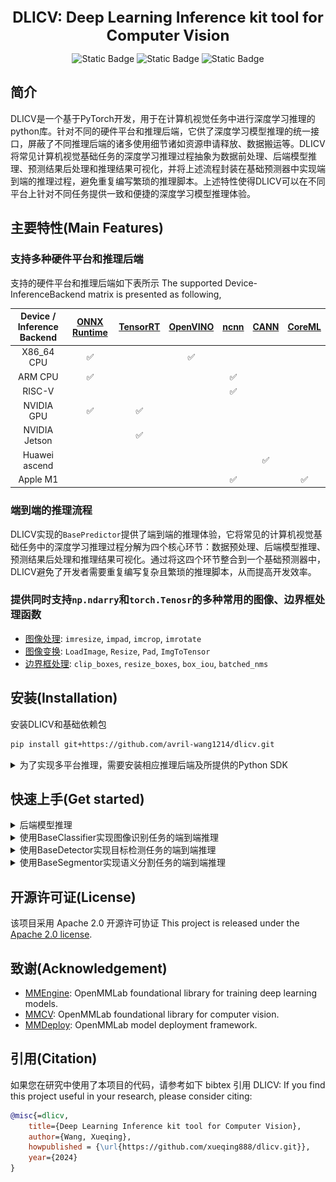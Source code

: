 <div align="center">
    <b><font size="5">DLICV: Deep Learning Inference kit tool for Computer Vision</font></b>
    
![Static Badge](https://img.shields.io/badge/LICENSE-Apach--2.0-brightgreen)
![Static Badge](https://img.shields.io/badge/python-3.7%2B-blue.svg)
![Static Badge](https://img.shields.io/badge/pytorch-1.8%2B-orange)

</div>



## 简介
DLICV是一个基于PyTorch开发，用于在计算机视觉任务中进行深度学习推理的python库。针对不同的硬件平台和推理后端，它供了深度学习模型推理的统一接口，屏蔽了不同推理后端的诸多使用细节诸如资源申请释放、数据搬运等。DLICV将常见计算机视觉基础任务的深度学习推理过程抽象为数据前处理、后端模型推理、预测结果后处理和推理结果可视化，并将上述流程封装在基础预测器中实现端到端的推理过程，避免重复编写繁琐的推理脚本。上述特性使得DLICV可以在不同平台上针对不同任务提供一致和便捷的深度学习模型推理体验。
## 主要特性(Main Features)
### 支持多种硬件平台和推理后端
支持的硬件平台和推理后端如下表所示
The supported Device-InferenceBackend matrix is presented as following,

| Device / <br> Inference Backend | [ONNX Runtime](https://github.com/microsoft/onnxruntime) | [TensorRT](https://github.com/NVIDIA/TensorRT) | [OpenVINO](https://github.com/openvinotoolkit/openvino) | [ncnn](https://github.com/Tencent/ncnn) | [CANN](https://www.hiascend.com/software/cann) | [CoreML](https://github.com/apple/coremltools) |
| :-----------------------------: | :------------------------------------------------------: | :--------------------------------------------: | :-----------------------------------------------------: | :-------------------------------------: | :--------------------------------------------: | :--------------------------------------------: |
|           X86_64 CPU            |                            ✅                             |                                                |                            ✅                            |                                         |                                                |                                                |
|             ARM CPU             |                            ✅                             |                                                |                                                         |                    ✅                    |                                                |                                                |
|             RISC-V              |                                                          |                                                |                                                         |                    ✅                    |                                                |                                                |
|           NVIDIA GPU            |                            ✅                             |                       ✅                        |                                                         |                                         |                                                |                                                |
|          NVIDIA Jetson          |                                                          |                       ✅                        |                                                         |                                         |                                                |                                                |
|          Huawei ascend          |                                                          |                                                |                                                         |                                         |                       ✅                        |                                                |
|            Apple M1             |                                                          |                                                |                                                         |                    ✅                    |                                                |                       ✅                        |


### 端到端的推理流程
DLICV实现的`BasePredictor`提供了端到端的推理体验，它将常见的计算机视觉基础任务中的深度学习推理过程分解为四个核心环节：数据预处理、后端模型推理、预测结果后处理和推理结果可视化。通过将这四个环节整合到一个基础预测器中，DLICV避免了开发者需要重复编写复杂且繁琐的推理脚本，从而提高开发效率。
### 提供同时支持`np.ndarry`和`torch.Tenosr`的多种常用的图像、边界框处理函数
- [图像处理](): `imresize`, `impad`, `imcrop`, `imrotate`
- [图像变换](): `LoadImage`, `Resize`, `Pad`, `ImgToTensor`
- [边界框处理](): `clip_boxes`, `resize_boxes`, `box_iou`, `batched_nms`

## 安装(Installation)
安装DLICV和基础依赖包
```bash
pip install git+https://github.com/avril-wang1214/dlicv.git
```
<details>
<summary>为了实现多平台推理，需要安装相应推理后端及所提供的Python SDK</summary>

|    名称     | 安装说明                                                     |
| :---------: | :----------------------------------------------------------- |
| ONNXRuntime | [ONNX Runtime官方文档](https://onnxruntime.ai/docs/get-started/with-python.html#install-onnx-runtime)中提供了GPU和CPU两个版本的Python包安装方式。在任何一个环境中，一次只能安装其中一个包。<br />如果你的平台上有支持CUDA的GPU硬件，推荐GPU版本的安装包，它同时包含了绝大部分CPU版本的功能<br /><pre> `pip install onnxruntime-gpu`</pre>如果要在ARM CPU或者macOS上运行，请安装CPU版本的Python包<br /><pre>`pip install onnxruntime`</pre> |
|  TensorRT   | 首先确认你的平台上安装有合适的CUDA 版本的GPU驱动，可以通过`nivdia-smi`指令查看。<br />然后可以通过安装[TensorRT官方](https://github.com/NVIDIA/TensorRT?tab=readme-ov-file#prebuilt-tensorrt-python-package)提供的预编译Python包来安装TensorRT<br /><pre>`pip install tensorrt`</pre> |
|  OpenVINO   | 安装 [OpenVINO](https://docs.openvino.ai/2021.4/get_started.html)<br /><pre>`pip install openvino-dev`</pre> |
|    ncnn     | 1. 请参考 ncnn的 <a href="https://github.com/Tencent/ncnn/wiki/how-to-build">wiki</a> 编译 ncnn。编译时，请打开<code>-DNCNN_PYTHON=ON</code><br/>2. 将 ncnn 的根目录写入环境变量<br/><pre>`cd ncnn`<br />`export NCNN_DIR=$(pwd)`</pre>3. 安装 pyncnn<br><pre>`cd ${NCNN_DIR}/python`<br/>`pip install -e .`</pre> |
|   Ascend    | 1. 按照[官方指引](https://www.hiascend.com/document/detail/zh/CANNCommunityEdition/60RC1alpha02/softwareinstall/instg/atlasdeploy_03_0002.html)安装 CANN 工具集.<br/>2. 配置环境<br/>   <pre>`export ASCEND_TOOLKIT_HOME="/usr/local/Ascend/ascend-toolkit/latest"`</pre> |

</details>

## 快速上手(Get started)

<details>
<summary>后端模型推理</summary>

DLICV实现的`BackendModel`支持多种推理后端模型的推理。使用起来也非常简单，传入相应的后端模型文件、设备类型（可选）等参数构建一个可调用**后端模型**对象。传入`torch.Tensor`数据就可进行推理，获取推理结果。

```python
import dlicv
import torch
from dlicv import BackendModel

X = torch.randn(1, 3, 224, 224)

onnx_file = '/path/to/onnx_model.onnx'
onnx_model = BackendModel(onnx_file)
onnx_preds = onnx_model(X, force_cast=True)

trt_file = '/path/to/tensorrt_model.trt'
trt_model = BackendModel(trt_file)
trt_pred = trt_model(X, force_cast=True)
```

</details>

<details>
<summary>使用BaseClassifier实现图像识别任务的端到端推理</summary>

以[Resnet18](https://pytorch.org/vision/stable/models/resnet.html#resnet)的推理为例介绍`BaseClassifier`的使用

```python
import urllib.request

import dlicv
import torch
from dlicv import BaseClassifier
from dlicv.transform import *
from torchvision.models.resnet import resnet18, ResNet18_Weights

# Download an example image from the pytorch website
url, filename = ("https://github.com/pytorch/hub/raw/master/images/dog.jpg", "dog.jpg")
urllib.request.urlretrieve(url, filename)

# Build resnet18 with ImageNet 1k pretrained weights from torchvison.
model = resnet18(weights=ResNet18_Weights.IMAGENET1K_V1)
model.eval().cuda()

# Build data pipeline for image preprocessing with `dlicv.transforms`
MEAN = [123.675, 116.28, 103.53]
STD = [58.395, 57.12, 57.375]
data_pipeline = Compose([
   LoadImage(channel_order='rgb', to_tensor=True, device='cuda'),
   Resize(224),
   Pad(to_square=True, pad_val=114),
   Normalize(mean=MEAN, std=STD),
])

# Build Classifier
classifier = BaseClassifier(model, data_pipeline, classes='imagenet')
res = classifier(filename, show_dir='./') # 
```
成功运行上述代码后会在当前工作目录下生成`vis`目录，该目录下有一张名为`dog.jpg`的可视化结果图像如下所示
<img src="figures/dog.jpg">

</details>

<details>
<summary>使用BaseDetector实现目标检测任务的端到端推理</summary>

以目标检测模型[YOLOv8](https://github.com/ultralytics/ultralytics)的推理为例介绍`BaseDetector`的使用</br>可以参考`YOLOv8`官方给的[模型导出教程](https://docs.ultralytics.com/modes/export)来获取你想要的后端模型，这里我们以yolov8n的onnx后端模型推理为例

```python
import urllib.resuest

import torch
from dlicv import BackendModel, BaseClassifier
from dlicv.transform import *

# Download an example image from the ultralytics website
url, filename = ("https://ultralytics.com/images/bus.jpg", "bus.jpg")
urllib.request.urlretrieve(url, filename)

# Build BackendModel.
backend_model_file = '/path/to/onnx-model/yolov8n.onnx'
backend_model = BackendModel(backend_model_file)

# Build data pipeline for image preprocessing with `dlicv.transforms`
data_pipeline = (
    LoadImage(channel_order='rgb'),
    Resize((640, 640)),
    Normalize(mean=0, std=255),
    ImgToTensor()
)

# Build detector by subclassing `BaseDetector`, and implement the abstract
# method `_parse_preds` to parse the predictions from backend model into 
# bbox results
class YOLOv8(BaseDetector):
    def _parse_preds(self, preds: torch.Tensor, *args, **kargs) -> tuple:
        scores, boxes, labels = [], [], []
        outputs = preds.permute(0, 2, 1)
        for output in outputs:
            classes_scores = output[:, 4:]
            cls_scores, cls_labels = classes_scores.max(-1)
            scores.append(cls_scores)
            labels.append(cls_labels)

            x, y, w, h = output[:, 0], output[:, 1], output[:, 2], output[:, 3]
            x1, y1 = x - w / 2, y - h / 2
            x2, y2 = x + w / 2, y + h / 2
            boxes.append(torch.stack([x1, y1, x2, y2], 1))
        return boxes, scores, labels

# Init Detector
detector = YOLOv8(backend_model, 
                  data_pipeline, 
                  conf=0.5,
                  nms_cfg=dict(iou_thres=0.5, class_agnostic=True),
                  classes='coco')
res = detector(filename, show_dir='.') 
```
成功运行上述代码后会在当前工作目录下生成`vis`目录，该目录下有一张名为`bus.jpg`的可视化结果图像如下所示
<img src="figures/bus.jpg">

</details>

<details>
<summary>使用BaseSegmentor实现语义分割任务的端到端推理</summary>

以语义分割模型[DeepLabV3](https://pytorch.org/vision/stable/models/deeplabv3.html#deeplabv3)的推理为例介绍`BaseSegmentor`的使用

```python
import urllib.request
from torchvision.models.segmentation import deeplabv3_resnet101, DeepLabV3_ResNet101_Weights

from dlicv.predictor import BaseSegmentor
from dlicv.transforms import *

# Download an example image from the pytorch website
url, filename = ("https://github.com/pytorch/hub/raw/master/images/deeplab1.png", "deeplab1.png")
urllib.request.urlretrieve(url, filename)
# Build DeepLabv3 with pretrained weights from torchvison.
model = deeplabv3_resnet101(weights=DeepLabV3_ResNet101_Weights)
model.eval().cuda()

MEAN = [123.675, 116.28, 103.53]
STD = [58.395, 57.12, 57.375]

# Build data pipeline for image preprocessing with `dlicv.transforms`
data_pipeline = Compose([
   LoadImage(channel_order='rgb', to_tensor=True, device='cuda'),
   Normalize(mean=MEAN, std=STD),
])

# Build segmentor by subclassing `BaseSegmentor`, and rewrite the 
# method `postprocess`
class DeepLabv3(BaseSegmentor):
    def postprocess(self, preds, *args, **kwargs):
        pred_seg_maps = preds['out']
        return super().postprocess(pred_seg_maps, *args, ** kwargs)


segmentor = DeepLabv3(model, data_pipeline, classes='voc_seg')
res = segmentor(filename, show_dir='./')
```
成功运行上述代码后会在当前工作目录下生成`vis`目录，该目录下有一张名为`deeplab1.png`的可视化结果图像如下所示
<img src="figures/deeplab1.png">

</details>

## 开源许可证(License)
该项目采用 Apache 2.0 开源许可协证
This project is released under the [Apache 2.0 license](LICENSE).
## 致谢(Acknowledgement)
- [MMEngine](https://github.com/open-mmlab/mmengine): OpenMMLab foundational library for training deep learning models.
- [MMCV](https://github.com/open-mmlab/mmcv): OpenMMLab foundational library for computer vision.
- [MMDeploy](https://github.com/open-mmlab/mmdeploy): OpenMMLab model deployment framework.
## 引用(Citation)
如果您在研究中使用了本项目的代码，请参考如下 bibtex 引用 DLICV:
If you find this project useful in your research, please consider citing:

```BibTeX
@misc{=dlicv,
    title={Deep Learning Inference kit tool for Computer Vision},
    author={Wang, Xueqing},
    howpublished = {\url{https://github.com/xueqing888/dlicv.git}},
    year={2024}
}
```